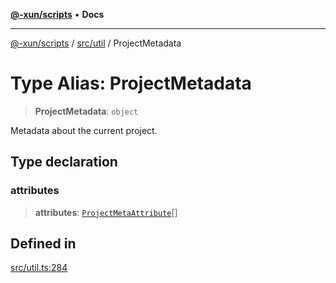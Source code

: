 [**@-xun/scripts**](../../../README.md) • **Docs**

***

[@-xun/scripts](../../../README.md) / [src/util](../README.md) / ProjectMetadata

# Type Alias: ProjectMetadata

> **ProjectMetadata**: `object`

Metadata about the current project.

## Type declaration

### attributes

> **attributes**: [`ProjectMetaAttribute`](../enumerations/ProjectMetaAttribute.md)[]

## Defined in

[src/util.ts:284](https://github.com/Xunnamius/xscripts/blob/57333eb95500d47b37fb5be30901f27ce55d7211/src/util.ts#L284)
